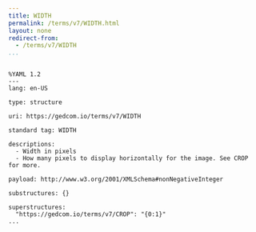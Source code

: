 ```yaml
---
title: WIDTH
permalink: /terms/v7/WIDTH.html
layout: none
redirect-from:
  - /terms/v7/WIDTH
...
```


```

%YAML 1.2
---
lang: en-US

type: structure

uri: https://gedcom.io/terms/v7/WIDTH

standard tag: WIDTH

descriptions:
  - Width in pixels
  - How many pixels to display horizontally for the image. See CROP for more.

payload: http://www.w3.org/2001/XMLSchema#nonNegativeInteger

substructures: {}

superstructures:
  "https://gedcom.io/terms/v7/CROP": "{0:1}"
...

```
